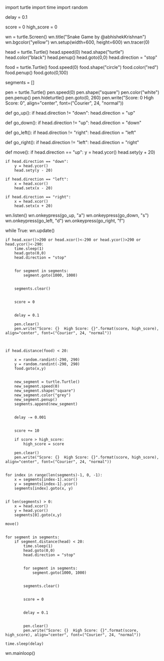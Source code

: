 import turtle
import time
import random

delay = 0.1


score = 0
high_score = 0


wn = turtle.Screen()
wn.title("Snake Game by @abhishekKrishnan")
wn.bgcolor("yellow")
wn.setup(width=600, height=600)
wn.tracer(0) 


head = turtle.Turtle()
head.speed(0)
head.shape("turtle")
head.color("black")
head.penup()
head.goto(0,0)
head.direction = "stop"


food = turtle.Turtle()
food.speed(0)
food.shape("circle")
food.color("red")
food.penup()
food.goto(0,100)

segments = []


pen = turtle.Turtle()
pen.speed(0)
pen.shape("square")
pen.color("white")
pen.penup()
pen.hideturtle()
pen.goto(0, 260)
pen.write("Score: 0  High Score: 0", align="center", font=("Courier", 24, "normal"))


def go_up():
    if head.direction != "down":
        head.direction = "up"

def go_down():
    if head.direction != "up":
        head.direction = "down"

def go_left():
    if head.direction != "right":
        head.direction = "left"

def go_right():
    if head.direction != "left":
        head.direction = "right"

def move():
    if head.direction == "up":
        y = head.ycor()
        head.sety(y + 20)

    if head.direction == "down":
        y = head.ycor()
        head.sety(y - 20)

    if head.direction == "left":
        x = head.xcor()
        head.setx(x - 20)

    if head.direction == "right":
        x = head.xcor()
        head.setx(x + 20)

wn.listen()
wn.onkeypress(go_up, "a")
wn.onkeypress(go_down, "s")
wn.onkeypress(go_left, "d")
wn.onkeypress(go_right, "f")


while True:
    wn.update()

    if head.xcor()>290 or head.xcor()<-290 or head.ycor()>290 or head.ycor()<-290:
        time.sleep(1)
        head.goto(0,0)
        head.direction = "stop"

       
        for segment in segments:
            segment.goto(1000, 1000)
        
   
        segments.clear()

       
        score = 0

       
        delay = 0.1

        pen.clear()
        pen.write("Score: {}  High Score: {}".format(score, high_score), align="center", font=("Courier", 24, "normal")) 


  
    if head.distance(food) < 20:
        
        x = random.randint(-290, 290)
        y = random.randint(-290, 290)
        food.goto(x,y)

      
        new_segment = turtle.Turtle()
        new_segment.speed(0)
        new_segment.shape("square")
        new_segment.color("grey")
        new_segment.penup()
        segments.append(new_segment)

       
        delay -= 0.001

       
        score += 10

        if score > high_score:
            high_score = score
        
        pen.clear()
        pen.write("Score: {}  High Score: {}".format(score, high_score), align="center", font=("Courier", 24, "normal")) 

 
    for index in range(len(segments)-1, 0, -1):
        x = segments[index-1].xcor()
        y = segments[index-1].ycor()
        segments[index].goto(x, y)

  
    if len(segments) > 0:
        x = head.xcor()
        y = head.ycor()
        segments[0].goto(x,y)

    move()    


    for segment in segments:
        if segment.distance(head) < 20:
            time.sleep(1)
            head.goto(0,0)
            head.direction = "stop"
        
            
            for segment in segments:
                segment.goto(1000, 1000)
        
           
            segments.clear()

            
            score = 0

          
            delay = 0.1
        
            
            pen.clear()
            pen.write("Score: {}  High Score: {}".format(score, high_score), align="center", font=("Courier", 24, "normal"))

    time.sleep(delay)

wn.mainloop()
